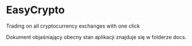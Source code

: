 # EasyCrypto
Trading on all cryptocurrency exchanges with one click

Dokument objaśniający obecny stan aplikacji znajduje się w folderze docs.
